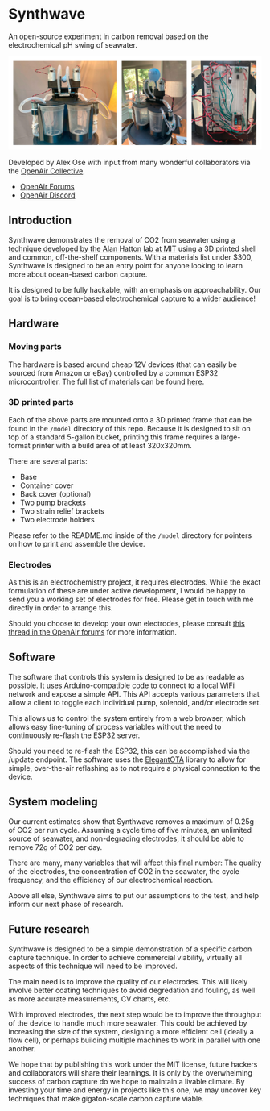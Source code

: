 # Synthwave

An open-source experiment in carbon removal based on the electrochemical pH swing of seawater.

![Synthwave Image](synthwave.jpg)

Developed by Alex Ose with input from many wonderful collaborators via the
[OpenAir Collective](https://openaircollective.cc/).

-   [OpenAir Forums](https://www.openairforum.org/t/introducing-synthwave/806)
-   [OpenAir Discord](https://openaircollective.cc/join)

## Introduction

Synthwave demonstrates the removal of CO2 from seawater using
[a technique developed by the Alan Hatton lab at MIT](https://pubs.rsc.org/en/content/articlelanding/2023/EE/d2ee03804h)
using a 3D printed shell and common, off-the-shelf components. With a materials list under $300, Synthwave is designed
to be an entry point for anyone looking to learn more about ocean-based carbon capture.

It is designed to be fully hackable, with an emphasis on approachability. Our goal is to bring ocean-based
electrochemical capture to a wider audience!

## Hardware

### Moving parts

The hardware is based around cheap 12V devices (that can easily be sourced from Amazon or eBay) controlled by a common
ESP32 microcontroller. The full list of materials can be found [here](MATERIALS.md).

### 3D printed parts

Each of the above parts are mounted onto a 3D printed frame that can be found in the `/model` directory of this repo.
Because it is designed to sit on top of a standard 5-gallon bucket, printing this frame requires a large-format printer
with a build area of at least 320x320mm.

There are several parts:

-   Base
-   Container cover
-   Back cover (optional)
-   Two pump brackets
-   Two strain relief brackets
-   Two electrode holders

Please refer to the README.md inside of the `/model` directory for pointers on how to print and assemble the device.

### Electrodes

As this is an electrochemistry project, it requires electrodes. While the exact formulation of these are under active
development, I would be happy to send you a working set of electrodes for free. Please get in touch with me directly in
order to arrange this.

Should you choose to develop your own electrodes, please consult
[this thread in the OpenAir forums](https://www.openairforum.org/t/synthwave-electrochemical-co2-capture-from-seawater/781/4)
for more information.

## Software

The software that controls this system is designed to be as readable as possible. It uses Arduino-compatible code to
connect to a local WiFi network and expose a simple API. This API accepts various parameters that allow a client to
toggle each individual pump, solenoid, and/or electrode set.

This allows us to control the system entirely from a web browser, which allows easy fine-tuning of process variables
without the need to continuously re-flash the ESP32 server.

Should you need to re-flash the ESP32, this can be accomplished via the /update endpoint. The software uses the
[ElegantOTA](https://github.com/ayushsharma82/ElegantOTA) library to allow for simple, over-the-air reflashing as to not
require a physical connection to the device.

## System modeling

Our current estimates show that Synthwave removes a maximum of 0.25g of CO2 per run cycle. Assuming a cycle time of five
minutes, an unlimited source of seawater, and non-degrading electrodes, it should be able to remove 72g of CO2 per day.

There are many, many variables that will affect this final number: The quality of the electrodes, the concentration of
CO2 in the seawater, the cycle frequency, and the efficiency of our electrochemical reaction.

Above all else, Synthwave aims to put our assumptions to the test, and help inform our next phase of research.

## Future research

Synthwave is designed to be a simple demonstration of a specific carbon capture technique. In order to achieve
commercial viability, virtually all aspects of this technique will need to be improved.

The main need is to improve the quality of our electrodes. This will likely involve better coating techniques to avoid
degredation and fouling, as well as more accurate measurements, CV charts, etc.

With improved electrodes, the next step would be to improve the throughput of the device to handle much more seawater.
This could be achieved by increasing the size of the system, designing a more efficient cell (ideally a flow cell), or
perhaps building multiple machines to work in parallel with one another.

We hope that by publishing this work under the MIT license, future hackers and collaborators will share their learnings.
It is only by the overwhelming success of carbon capture do we hope to maintain a livable climate. By investing your
time and energy in projects like this one, we may uncover key techniques that make gigaton-scale carbon capture viable.
